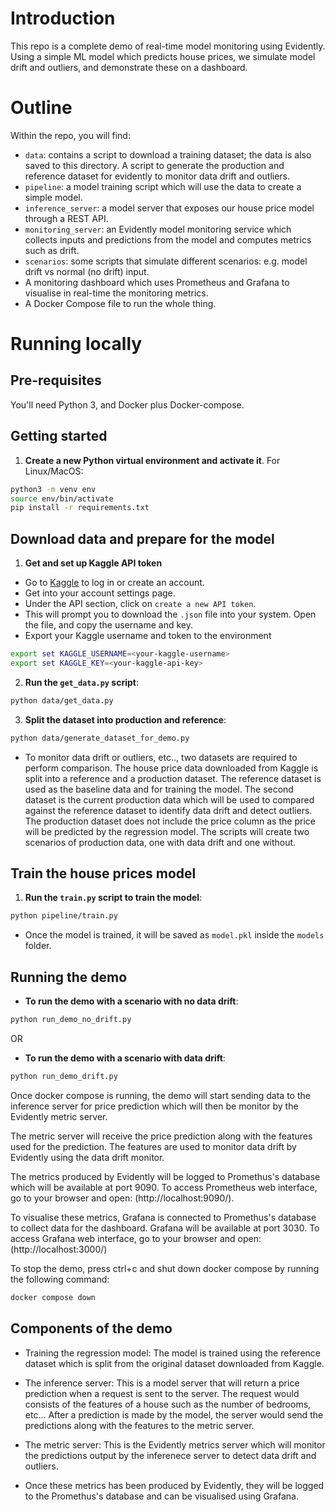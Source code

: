 # Introduction

This repo is a complete demo of real-time model monitoring using Evidently. Using a simple ML model which predicts house prices, we simulate model drift and outliers, and demonstrate these on a dashboard.

# Outline

<!-- TODO: add detail to this description -->

Within the repo, you will find:

* `data`: contains a script to download a training dataset; the data is also saved to this directory. A script to generate the production and reference dataset for evidently to monitor data drift and outliers.
* `pipeline`: a model training script which will use the data to create a simple model.
* `inference_server`: a model server that exposes our house price model through a REST API.
* `monitoring_server`: an Evidently model monitoring service which collects inputs and predictions from the model and computes metrics such as drift.
* `scenarios`: some scripts that simulate different scenarios: e.g. model drift vs normal (no drift) input.
* A monitoring dashboard which uses Prometheus and Grafana to visualise in real-time the monitoring metrics.
* A Docker Compose file to run the whole thing.

# Running locally

## Pre-requisites

You'll need Python 3, and Docker plus Docker-compose.

## Getting started

1. **Create a new Python virtual environment and activate it**. For Linux/MacOS:

```bash
python3 -m venv env
source env/bin/activate 
pip install -r requirements.txt
```

## Download data and prepare for the model

1. **Get and set up Kaggle API token**

- Go to [Kaggle](https://www.kaggle.com) to log in or create an account.
- Get into your account settings page.
- Under the API section, click on `create a new API token`.
- This will prompt you to download the `.json` file into your system. Open the file, and copy the username and key.
- Export your Kaggle username and token to the environment

```bash
export set KAGGLE_USERNAME=<your-kaggle-username>
export set KAGGLE_KEY=<your-kaggle-api-key>
```

2. **Run the `get_data.py` script**:

```bash
python data/get_data.py
```

3. **Split the dataset into production and reference**:

```bash
python data/generate_dataset_for_demo.py
```

- To monitor data drift or outliers, etc.., two datasets are required to perform comparison. The house price data downloaded from Kaggle is split into a reference and a production dataset. The reference dataset is used as the baseline data and for training the model. The second dataset is the current production data which will be used to compared against the reference dataset to identify data drift and detect outliers. The production dataset does not include the price column as the price will be predicted by the regression model. The scripts will create two scenarios of production data, one with data drift and one without.

## Train the house prices model

1. **Run the `train.py` script to train the model**:

```bash
python pipeline/train.py
```
- Once the model is trained, it will be saved as `model.pkl` inside the `models` folder.

## Running the demo

- **To run the demo with a scenario with no data drift**:

```bash
python run_demo_no_drift.py
```

OR

- **To run the demo with a scenario with data drift**:

```bash
python run_demo_drift.py
```

Once docker compose is running, the demo will start sending data to the inference server for price prediction which will then be monitor by the Evidently metric server.

The metric server will receive the price prediction along with the features used for the prediction. The features are used to monitor data drift by Evidently using the data drift monitor.

The metrics produced by Evidently will be logged to Promethus's database which will be available at port 9090. To access Prometheus web interface, go to your browser and open: (http://localhost:9090/).

To visualise these metrics, Grafana is connected to Promethus's database to collect data for the dashboard. Grafana will be available at port 3030. To access Grafana web interface, go to your browser and open: (http://localhost:3000/)

To stop the demo, press ctrl+c and shut down docker compose by running the following command:

```bash
docker compose down
```

## Components of the demo

- Training the regression model: The model is trained using the reference dataset which is split from the original dataset downloaded from Kaggle.

- The inference server: This is a model server that will return a price prediction when a request is sent to the server. The request would consists of the features of a house such as the number of bedrooms, etc... After a prediction is made by the model, the server would send the predictions along with the features to the metric server.

- The metric server: This is the Evidently metrics server which will monitor the predictions output by the inferenece server to detect data drift and outliers.

- Once these metrics has been produced by Evidently, they will be logged to the Promethus's database and can be visualised using Grafana.
